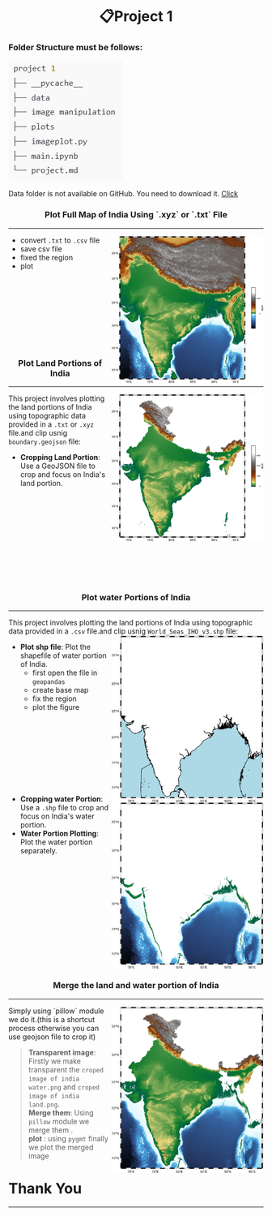 <h1 align="center"> 📋Project 1</h1>

### Folder Structure must be follows:

<!-- ![Folder Structure](./rough/image.png) -->

<img src="./rough/image.png" alt="Folder Structure">

<p>Data folder is not available on GitHub. You need to download it.
<a href="https://drive.google.com/drive/folders/185s6GPg_lCsxFv08o4BXslnWhguH9wIt?usp=drive_link">Click</a>
</p>


<h3 align = "center" >Plot Full Map of India Using `.xyz` or `.txt` File</h3>

---

<img align ="right" src="./plots/Full%20image%20of%20india%20Topography.png" alt="Full Map of India Topography" width="300px">

- convert `.txt` to `.csv` file
- save csv file
- fixed the region 
- plot

<br>
<br>   
<br>   
<br> 
<br>
<br>   
<br>   
<br> 


<h3 align = "center" >Plot Land Portions of India</h3>

---

<div style="text-align: center;">
    <img align = "right" src="./plots/croped%20image%20of%20india%20land.png" alt="Full Map of India Topography" width="300px">
</div>


This project involves plotting the land portions of India using topographic data provided in a `.txt` or `.xyz` file.and clip usnig `boundary.geojson` file:

- **Cropping Land Portion**: Use a GeoJSON file to crop and focus on India's land portion.
<br>
<br>
<br>
<br>
<br>
<br>
<br>
<br>
<br>
<br>
<!-- 2. **Water Portion Plotting**: Plot the water portion separately. -->
<!-- 3. **Shapefile Integration**: Integrate shapefiles to enhance the map with additional geographical features. -->
<!-- 4. **Merging Plots**: Merge the land and water plots together. (Note: Nepal, China, Bhutan, and Bangladesh are not included in the plot.) -->

<!-- -------------------------------------------------------------- -->
<h3 align = "center" >Plot water Portions of India</h3>

---

This project involves plotting the land portions of India using topographic data provided in a `.csv` file.and clip usnig `World_Seas_IHO_v3.shp` file:
<br>
<img align="right" src="./plots/croped image of india water.png" alt="water shape" width = "300px">
- **Plot shp file**: Plot the shapefile of water portion of India.</br>
    - first open the file in `geopandas`
    - create base map
    - fix the region
    - plot the figure
<br>
<br>
<br>
<br>
<br>
<br>
<br>
<br>

<img align = "right" src="./rough/output.png" alt="land" width = "300px">

- **Cropping water Portion**: Use a `.shp` file to crop and focus on India's water portion.
- **Water Portion Plotting**: Plot the water portion separately.
<br>
<br>
<br>
<br>
<br>
<br>
<br>
<br>
<br>
<br>
<br>
<br>
<!-- 3. **Shapefile Integration**: Integrate shapefiles to enhance the map with additional geographical features. -->
<!-- 4. **Merging Plots**: Merge the land and water plots together. (Note: Nepal, China, Bhutan, and Bangladesh are not included in the plot.) -->
<div style="text-align: center;justify-content:center; display:flex;width:300px;  margin: 0 auto;">
    
</div>
<!-- ---------------------------------------------------------------------------------------------------------------------- -->
<h3 align = "center" >Merge the land and water portion of India</h3>

---

<img align = "right" src="./rough/merged.png" alt="land" width="300px">
Simply using `pillow` module we do it.(this is a shortcut process otherwise you can use geojson file to crop it)

> **Transparent image**: Firstly we make transparent the `croped image of india water.png` and `croped image of india land.png`.</br>
>**Merge them**: Using `pillow` module we merge them .</br>
>**plot** : using `pygmt` finally we plot the merged image</br>

<div style="text-align: center; width:300px; margin: 0 auto;">
    
</div>

<h1>Thank You </h1>


---

